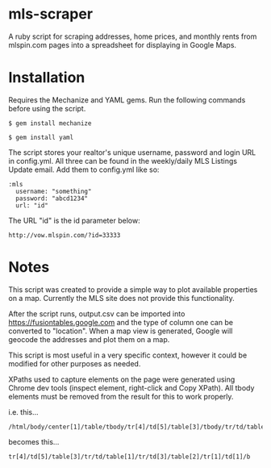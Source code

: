 # mls-scraper
A ruby script for scraping addresses, home prices, and monthly rents from mlspin.com pages into a spreadsheet for displaying in Google Maps.

# Installation
Requires the Mechanize and YAML gems. Run the following commands before using the script.

```
$ gem install mechanize
```
```
$ gem install yaml
```

The script stores your realtor's unique username, password and login URL in
config.yml. All three can be found in the weekly/daily MLS Listings Update
email. Add them to config.yml like so:

```
:mls
  username: "something"
  password: "abcd1234"
  url: "id"
```
The URL "id" is the id parameter below:

```
http://vow.mlspin.com/?id=33333
```
# Notes
This script was created to provide a simple way to plot available properties on
a map. Currently the MLS site does not provide this functionality.

After the script runs, output.csv can be imported into
https://fusiontables.google.com and the type of column one can be converted to
"location". When a map view is generated, Google will geocode the addresses and
plot them on a map.

This script is most useful in a very specific context, however it could be
modified for other purposes as needed.

XPaths used to capture elements on the page were generated using Chrome dev
tools (inspect element, right-click and Copy XPath). All tbody elements must be
removed from the result for this to work properly.

i.e. this...
```
/html/body/center[1]/table/tbody/tr[4]/td[5]/table[3]/tbody/tr/td/table[1]/tbody/tr/td[3]/table[2]/tbody/tr[1]/td[1]/b
```

becomes this...
```
tr[4]/td[5]/table[3]/tr/td/table[1]/tr/td[3]/table[2]/tr[1]/td[1]/b
```


